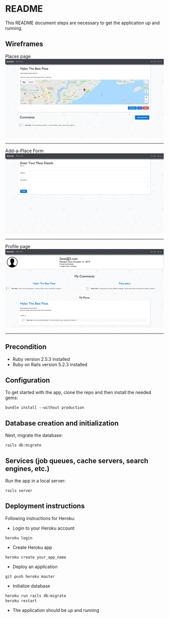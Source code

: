 # README

This README document steps are necessary to get the application up and running.

## Wireframes

Places page
![Screenshot](/app/assets/images/places_page.png)
____________________________________________________________________________________________________________________________

Add-a-Place Form
![Screenshot](/app/assets/images/add_place_form.png)
____________________________________________________________________________________________________________________________

Profile page
![Screenshot](/app/assets/images/profile_page.png)
____________________________________________________________________________________________________________________________

## Precondition 
* Ruby version 2.5.3 installed
* Ruby on Rails version 5.2.3 installed

## Configuration
To get started with the app, clone the repo and then install the needed gems:
````
bundle install --without production
````

## Database creation and initialization
Next, migrate the database:
````
rails db:migrate
````

## Services (job queues, cache servers, search engines, etc.)
Run the app in a local server:
````
rails server
````

## Deployment instructions
Following instructions for Heroku:

* Login to your Heroku account
````
heroku login
````
* Create Heroku app
````
heroku create your_app_name
````
* Deploy an application
````
git push heroku master
````
* Initialize database
````
heroku run rails db:migrate
heroku restart
````
* The application should be up and running




